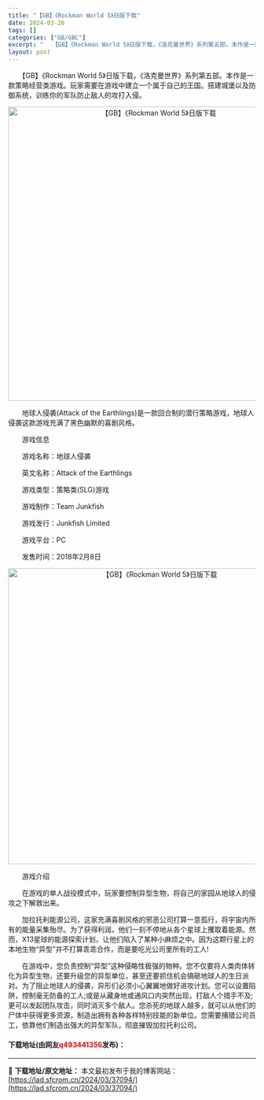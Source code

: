 ```yaml
---
title: "【GB】《Rockman World 5》日版下载"
date: 2024-03-26
tags: []
categories: ["GB/GBC"]
excerpt: "　　【GB】《Rockman World 5》日版下载，《洛克曼世界》系列第五部。本作是一款策略经营类游戏。玩家需要在游戏中建立一个属于自己的王国。搭建城堡以及防御系统，训练你的军队防止敌人的攻打入侵。 　　地球人侵袭(Attack of the Earthlings)是一款回合制的潜行策略游戏，地&hellip;"
layout: post
---
```


 <p>　　【GB】《Rockman World 5》日版下载，《洛克曼世界》系列第五部。本作是一款策略经营类游戏。玩家需要在游戏中建立一个属于自己的王国。搭建城堡以及防御系统，训练你的军队防止敌人的攻打入侵。</p> <p align="center"><img align="" border="0" src="https://lad.sfcrom.cn/wp-content/uploads/2024/03/20240326_6602839428380.png" width="597" alt="【GB】《Rockman World 5》日版下载" /></p> <p>　　地球人侵袭(Attack of the Earthlings)是一款回合制的潜行策略游戏，地球人侵袭这款游戏充满了黑色幽默的喜剧风格。</p> <p>　　游戏信息</p> <p>　　游戏名称：地球人侵袭</p> <p>　　英文名称：Attack of the Earthlings</p> <p>　　游戏类型：策略类(SLG)游戏</p> <p>　　游戏制作：Team Junkfish</p> <p>　　游戏发行：Junkfish Limited</p> <p>　　游戏平台：PC</p> <p>　　发售时间：2018年2月8日</p> <p align="center"><img align="" border="0" src="https://lad.sfcrom.cn/wp-content/uploads/2024/03/20240326_66028395d315f.png" width="601" alt="【GB】《Rockman World 5》日版下载" /></p> <p>　　游戏介绍</p> <p>　　在游戏的单人战役模式中，玩家要控制异型生物，将自己的家园从地球人的侵攻之下解救出来。</p> <p>　　加拉托利能源公司，这家充满喜剧风格的邪恶公司打算一意孤行，将宇宙内所有的能量采集殆尽。为了获得利润，他们一刻不停地从各个星球上攫取着能源。然而，X13星球的能源探索计划，让他们陷入了某种小麻烦之中。因为这颗行星上的本地生物&ldquo;异型&rdquo;并不打算乖乖合作，而是要吃光公司里所有的工人!</p> <p>　　在游戏中，您负责控制&ldquo;异型&rdquo;这种侵略性极强的物种。您不仅要将人类肉体转化为异型生物，还要升级您的异型单位，甚至还要抓住机会搞砸地球人的生日派对。为了阻止地球人的侵袭，异形们必须小心翼翼地做好进攻计划。您可以设置陷阱，控制毫无防备的工人;或是从藏身地或通风口内突然出现，打敌人个措手不及;更可以发起团队攻击，同时消灭多个敌人。您杀死的地球人越多，就可以从他们的尸体中获得更多资源，制造出拥有各种各样特别技能的新单位。您需要捕猎公司员工，依靠他们制造出强大的异型军队，彻底摧毁加拉托利公司。</p> <p><h4>下载地址(由网友<font color="red">q493441356</font>发布)：</h4></p> 

---
📖 **下载地址/原文地址：** 本文最初发布于我的博客网站：[https://lad.sfcrom.cn/2024/03/37094/](https://lad.sfcrom.cn/2024/03/37094/)
